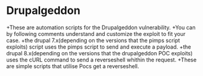 # Drupalgeddon
+These are automation scripts for the Drupalgeddon vulnerability.
+You can by following comments understand and customize the exploit to fit your case.
+the drupal 7.x(depending on the versions that the pimps script exploits) script uses the pimps script to send and execute a payload.
+the drupal 8.x(depending on the versions that the drupalgeddon POC exploits) uses the cURL command to send a reverseshell whithin the request.
+These are simple scripts that utilise Pocs get a reverseshell.
 
